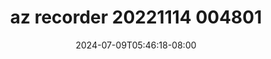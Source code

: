 --- 
title: "az recorder 20221114 004801"
description: "streaming   az recorder 20221114 004801 dood   new"
date: 2024-07-09T05:46:18-08:00
file_code: "c2bmvwh24lsh"
draft: false
cover: "zsudi1p568kk1ong.jpg"
tags: ["recorder", "bokep-indo", "bokep-viral", "bokep-ig"]
length: 286
fld_id: "1483119"
foldername: "Alexaaa  kieww"
categories: ["Alexaaa  kieww"]
views: 0
---
